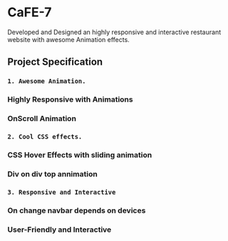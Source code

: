 # CaFE-7
Developed and Designed an highly responsive and interactive restaurant website with awesome Animation effects.

## Project Specification

### `1. Awesome Animation.`
 ### Highly Responsive with Animations
 ### OnScroll Animation


### `2. Cool CSS effects.`
  ### CSS Hover Effects with sliding animation
  ### Div on div top annimation


### `3. Responsive and Interactive`
  ### On change navbar depends on devices
  ### User-Friendly and Interactive
